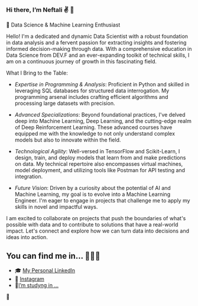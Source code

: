 ### Hi there, I’m Neftali :v: :telescope: 

🚀 Data Science & Machine Learning Enthusiast

Hello! I'm a dedicated and dynamic Data Scientist with a robust foundation in data analysis and a fervent passion for extracting insights and fostering informed decision-making through data. With a comprehensive education in Data Science from DEV.F and an ever-expanding toolkit of technical skills, I am on a continuous journey of growth in this fascinating field.

What I Bring to the Table:

- *Expertise in Programming & Analysis*: Proficient in Python and skilled in leveraging SQL databases for structured data interrogation. My programming arsenal includes crafting efficient algorithms and processing large datasets with precision.

- *Advanced Specializations*: Beyond foundational practices, I've delved deep into Machine Learning, Deep Learning, and the cutting-edge realm of Deep Reinforcement Learning. These advanced courses have equipped me with the knowledge to not only understand complex models but also to innovate within the field.

- *Technological Agility*: Well-versed in TensorFlow and Scikit-Learn, I design, train, and deploy models that learn from and make predictions on data. My technical repertoire also encompasses virtual machines, model deployment, and utilizing tools like Postman for API testing and integration.

- *Future Vision*: Driven by a curiosity about the potential of AI and Machine Learning, my goal is to evolve into a Machine Learning Engineer. I'm eager to engage in projects that challenge me to apply my skills in novel and impactful ways.

I am excited to collaborate on projects that push the boundaries of what's possible with data and to contribute to solutions that have a real-world impact. Let's connect and explore how we can turn data into decisions and ideas into action.

## You can find me in... :dart::dart::dart: 

- :mortar_board: [My Personal LinkedIn](https://www.linkedin.com/in/neftacamfig/)
- :sunrise_over_mountains: [Instagram](https://www.instagram.com/nefta_camfig/)
- :triangular_ruler:[I’m studyng in ...](https://campus.devf.la/alumni/profile)
<!--
**NEFTACAMFIG/NEFTACAMFIG** is a ✨ _special_ ✨ repository because its `README.md` (this file) appears on your GitHub profile.

Here are some ideas to get you started:

- 🔭 I’m currently working on ...
- 🌱 I’m currently learning ...
- 👯 I’m looking to collaborate on ...
- 🤔 I’m looking for help with ...
- 💬 Ask me about ...
- 📫 How to reach me: ...
- 😄 Pronouns: ...
- ⚡ Fun fact: ...
-->👋 
